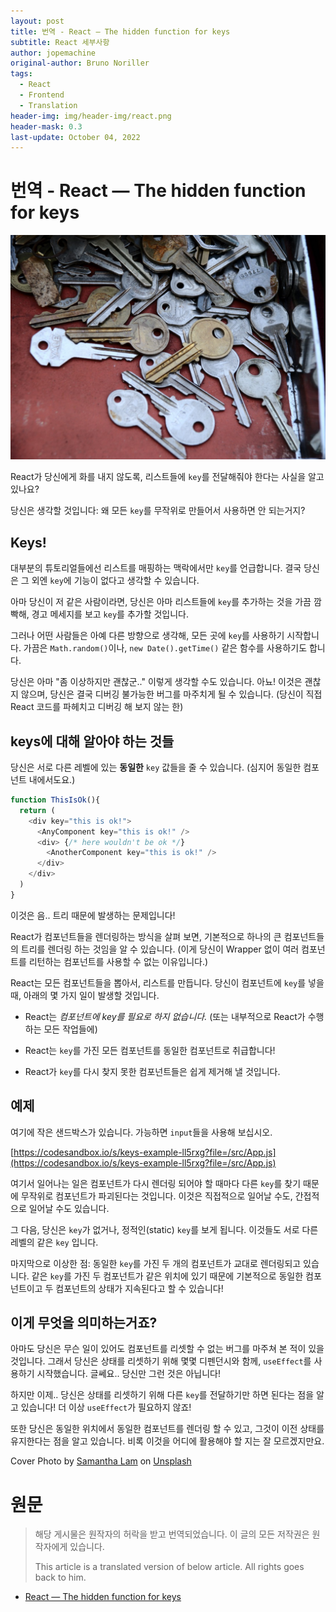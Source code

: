 ```yaml
---
layout: post
title: 번역 - React — The hidden function for keys
subtitle: React 세부사항
author: jopemachine
original-author: Bruno Noriller
tags:
  - React
  - Frontend
  - Translation
header-img: img/header-img/react.png
header-mask: 0.3
last-update: October 04, 2022
---
```


# 번역 - React — The hidden function for keys

![](/img/posts/React/2022-09-27-React-The-Hidden-Function-For-Keys/1_Y9wZFcxL-JEYxZhLYTPksA.jpg)

React가 당신에게 화를 내지 않도록, 리스트들에 `key`를 전달해줘야 한다는 사실을 알고 있나요?

당신은 생각할 것입니다: 왜 모든 `key`를 무작위로 만들어서 사용하면 안 되는거지?

## Keys!

대부분의 튜토리얼들에선 리스트를 매핑하는 맥락에서만 `key`를 언급합니다. 결국 당신은 그 외엔 `key`에 기능이 없다고 생각할 수 있습니다.

아마 당신이 저 같은 사람이라면, 당신은 아마 리스트들에 `key`를 추가하는 것을 가끔 깜빡해, 경고 메세지를 보고 `key`를 추가할 것입니다.

그러나 어떤 사람들은 아예 다른 방향으로 생각해, 모든 곳에 `key`를 사용하기 시작합니다. 가끔은 `Math.random()`이나, `new Date().getTime()` 같은 함수를 사용하기도 합니다.

당신은 아마 "좀 이상하지만 괜찮군.." 이렇게 생각할 수도 있습니다. 아뇨! 이것은 괜찮지 않으며, 당신은 결국 디버깅 불가능한 버그를 마주치게 될 수 있습니다. (당신이 직접 React 코드를 파헤치고 디버깅 해 보지 않는 한)

## keys에 대해 알아야 하는 것들

당신은 서로 다른 레벨에 있는 **동일한** `key` 값들을 줄 수 있습니다. (심지어 동일한 컴포넌트 내에서도요.)

```js
function ThisIsOk(){
  return (
    <div key="this is ok!">
      <AnyComponent key="this is ok!" />
      <div> {/* here wouldn't be ok */}
        <AnotherComponent key="this is ok!" />
      </div>
    </div>
  )
}
```

이것은 음.. 트리 때문에 발생하는 문제입니다!

React가 컴포넌트들을 렌더링하는 방식을 살펴 보면, 기본적으로 하나의 큰 컴포넌트들의 트리를 렌더링 하는 것임을 알 수 있습니다. (이게 당신이 Wrapper 없이 여러 컴포넌트를 리턴하는 컴포넌트를 사용할 수 없는 이유입니다.)

React는 모든 컴포넌트들을 뽑아서, 리스트를 만듭니다. 당신이 컴포넌트에 `key`를 넣을 때, 아래의 몇 가지 일이 발생할 것입니다.

* React는 *컴포넌트에 key를 필요로 하지 없습니다.* (또는 내부적으로 React가 수행하는 모든 작업들에)

* React는 `key`를 가진 모든 컴포넌트를 동일한 컴포넌트로 취급합니다!

* React가 `key`를 다시 찾지 못한 컴포넌트들은 쉽게 제거해 낼 것입니다.

## 예제

여기에 작은 샌드박스가 있습니다. 가능하면 `input`들을 사용해 보십시오.

[https://codesandbox.io/s/keys-example-ll5rxg?file=/src/App.js](https://codesandbox.io/s/keys-example-ll5rxg?file=/src/App.js)

여기서 일어나는 일은 컴포넌트가 다시 렌더링 되어야 할 때마다 다른 `key`를 찾기 때문에 무작위로 컴포넌트가 파괴된다는 것입니다. 이것은 직접적으로 일어날 수도, 간접적으로 일어날 수도 있습니다.

그 다음, 당신은 `key`가 없거나, 정적인(static) `key`를 보게 됩니다. 이것들도 서로 다른 레벨의 같은 `key` 입니다.

마지막으로 이상한 점: 동일한 `key`를 가진 두 개의 컴포넌트가 교대로 렌더링되고 있습니다. 같은 `key`를 가진 두 컴포넌트가 같은 위치에 있기 때문에 기본적으로 동일한 컴포넌트이고 두 컴포넌트의 상태가 지속된다고 할 수 있습니다!

## 이게 무엇을 의미하는거죠?

아마도 당신은 무슨 일이 있어도 컴포넌트를 리셋할 수 없는 버그를 마주쳐 본 적이 있을 것입니다. 그래서 당신은 상태를 리셋하기 위해 몇몇 디펜던시와 함께, `useEffect`를 사용하기 시작했습니다. 글쎄요.. 당신만 그런 것은 아닙니다!

하지만 이제.. 당신은 상태를 리셋하기 위해 다른 `key`를 전달하기만 하면 된다는 점을 알고 있습니다! 더 이상 `useEffect`가 필요하지 않죠!

또한 당신은 동일한 위치에서 동일한 컴포넌트를 렌더링 할 수 있고, 그것이 이전 상태를 유지한다는 점을 알고 있습니다. 비록 이것을 어디에 활용해야 할 지는 잘 모르겠지만요.

Cover Photo by [Samantha Lam](https://unsplash.com/@contradirony?utm_source=unsplash&utm_medium=referral&utm_content=creditCopyText) on [Unsplash](https://unsplash.com/s/photos/keys?utm_source=unsplash&utm_medium=referral&utm_content=creditCopyText)

# 원문

> 해당 게시물은 원작자의 허락을 받고 번역되었습니다. 이 글의 모든 저작권은 원작자에게 있습니다.
>
> This article is a translated version of below article. All rights goes back to him.

- [React — The hidden function for keys](https://medium.com/@noriller/react-the-hidden-function-for-keys-7c78c01773e6)
